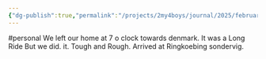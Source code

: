 ```yaml
---
{"dg-publish":true,"permalink":"/projects/2my4boys/journal/2025/february-2025/february-1-2025/"}
---
```


#personal 
We left our home at 7 o clock towards denmark. It was a Long Ride But we did. it. Tough and Rough. Arrived at Ringkoebing sondervig.